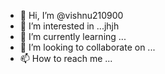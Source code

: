 - 👋 Hi, I’m @vishnu210900
- 👀 I’m interested in ...jhjh
- 🌱 I’m currently learning ...
- 💞️ I’m looking to collaborate on ...
- 📫 How to reach me ...

<!---
vishnu210900/vishnu210900 is a ✨ special ✨ repository because its `README.md` (this file) appears on your GitHub profile.
You can click the Preview link to take a look at your changes.
--->
